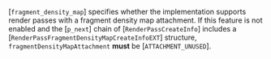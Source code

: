 [`fragment_density_map`] specifies
whether the implementation supports render passes with a fragment
density map attachment.
If this feature is not enabled and the [`p_next`] chain of
[`RenderPassCreateInfo`] includes a
[`RenderPassFragmentDensityMapCreateInfoEXT`] structure,
`fragmentDensityMapAttachment` **must**  be [`ATTACHMENT_UNUSED`].